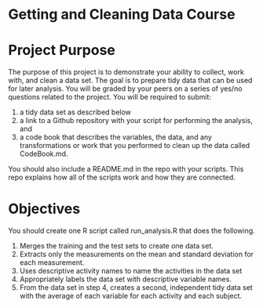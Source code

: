Getting and Cleaning Data Course
================================

Project Purpose
===============

The purpose of this project is to demonstrate your ability to collect,
work with, and clean a data set. The goal is to prepare tidy data that
can be used for later analysis. You will be graded by your peers on a
series of yes/no questions related to the project. You will be required
to submit:

1.  a tidy data set as described below
2.  a link to a Github repository with your script for performing the
    analysis, and
3.  a code book that describes the variables, the data, and any
    transformations or work that you performed to clean up the data
    called CodeBook.md.

You should also include a README.md in the repo with your scripts. This
repo explains how all of the scripts work and how they are connected.

Objectives
==========

You should create one R script called run\_analysis.R that does the
following.

1.  Merges the training and the test sets to create one data set.
2.  Extracts only the measurements on the mean and standard deviation
    for each measurement.
3.  Uses descriptive activity names to name the activities in the data
    set
4.  Appropriately labels the data set with descriptive variable names.
5.  From the data set in step 4, creates a second, independent tidy data
    set with the average of each variable for each activity and
    each subject.
